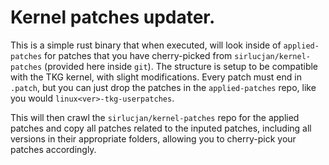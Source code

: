 # Kernel patches updater.

This is a simple rust binary that when executed, will look inside of `applied-patches`
for patches that you have cherry-picked from `sirlucjan/kernel-patches` (provided here
inside `git`). The structure is setup to be compatible with the TKG kernel, with
slight modifications. Every patch must end in `.patch`, but you can just drop the
patches in the `applied-patches` repo, like you would `linux<ver>-tkg-userpatches`.

This will then crawl the `sirlucjan/kernel-patches` repo for the applied patches
and copy all patches related to the inputed patches, including all versions
in their appropriate folders, allowing you to cherry-pick your patches accordingly.
